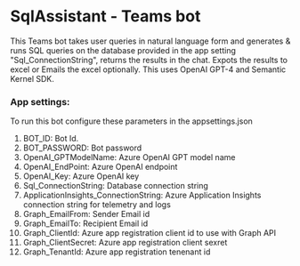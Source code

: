 # SqlAssistant - Teams bot

This Teams bot takes user queries in natural language form and generates & runs SQL queries on the database provided in the app setting "Sql_ConnectionString", returns the results in the chat. Expots the results to excel or Emails the excel optionally.
This uses OpenAI GPT-4 and Semantic Kernel SDK.

### App settings:
To run this bot configure these parameters in the appsettings.json
1. BOT_ID: Bot Id.
2. BOT_PASSWORD: Bot password
3. OpenAI_GPTModelName: Azure OpenAI GPT model name
4. OpenAI_EndPoint: Azure OpenAI endpoint
5. OpenAI_Key: Azure OpenAI key
6. Sql_ConnectionString: Database connection string
7. ApplicationInsights_ConnectionString: Azure Application Insights connection string for telemetry and logs
8. Graph_EmailFrom: Sender Email id
9. Graph_EmailTo: Recipient Email id
10. Graph_ClientId: Azure app registration client id to use with Graph API
11. Graph_ClientSecret: Azure app registration client sexret 
12. Graph_TenantId: Azure app registration tenenant id